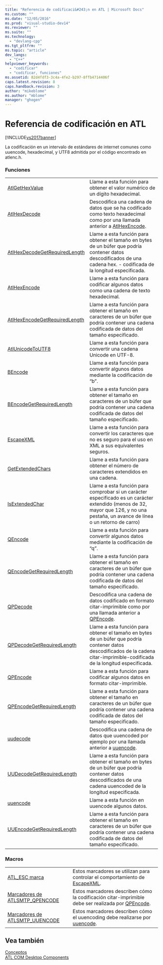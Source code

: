```yaml
---
title: "Referencia de codificaci&#243;n en ATL | Microsoft Docs"
ms.custom: ""
ms.date: "12/05/2016"
ms.prod: "visual-studio-dev14"
ms.reviewer: ""
ms.suite: ""
ms.technology: 
  - "devlang-cpp"
ms.tgt_pltfrm: ""
ms.topic: "article"
dev_langs: 
  - "C++"
helpviewer_keywords: 
  - "codificar"
  - "codificar, funciones"
ms.assetid: 82d4fdf3-3c4a-4fe2-b297-8ffb4714406f
caps.latest.revision: 8
caps.handback.revision: 3
author: "mikeblome"
ms.author: "mblome"
manager: "ghogen"
---
```

# Referencia de codificaci&#243;n en ATL
[!INCLUDE[vs2017banner](../assembler/inline/includes/vs2017banner.md)]

La codificación en un intervalo de estándares de internet comunes como uuencode, hexadecimal, y UTF8 admitida por el código encontrado en atlenc.h.  
  
### Funciones  
  
|||  
|-|-|  
|[AtlGetHexValue](../Topic/AtlGetHexValue.md)|Llame a esta función para obtener el valor numérico de un dígito hexadecimal.|  
|[AtlHexDecode](../Topic/AtlHexDecode.md)|Descodifica una cadena de datos que se ha codificado como texto hexadecimal como por una llamada anterior a [AtlHexEncode](../Topic/AtlHexEncode.md).|  
|[AtlHexDecodeGetRequiredLength](../Topic/AtlHexDecodeGetRequiredLength.md)|Llame a esta función para obtener el tamaño en bytes de un búfer que podría contener datos descodificados de una cadena hex. \- codificada de la longitud especificada.|  
|[AtlHexEncode](../Topic/AtlHexEncode.md)|Llame a esta función para codificar algunos datos como una cadena de texto hexadecimal.|  
|[AtlHexEncodeGetRequiredLength](../Topic/AtlHexEncodeGetRequiredLength.md)|Llame a esta función para obtener el tamaño en caracteres de un búfer que podría contener una cadena codificada de datos del tamaño especificado.|  
|[AtlUnicodeToUTF8](../Topic/AtlUnicodeToUTF8.md)|Llame a esta función para convertir una cadena Unicode en UTF\-8.|  
|[BEncode](../Topic/BEncode.md)|Llame a esta función para convertir algunos datos mediante la codificación de “b”.|  
|[BEncodeGetRequiredLength](../Topic/BEncodeGetRequiredLength.md)|Llame a esta función para obtener el tamaño en caracteres de un búfer que podría contener una cadena codificada de datos del tamaño especificado.|  
|[EscapeXML](../Topic/EscapeXML.md)|Llame a esta función para convertir los caracteres que no es seguro para el uso en XML a sus equivalentes seguros.|  
|[GetExtendedChars](../Topic/GetExtendedChars.md)|Llame a esta función para obtener el número de caracteres extendidos en una cadena.|  
|[IsExtendedChar](../Topic/IsExtendedChar.md)|Llame a esta función para comprobar si un carácter especificado es un carácter extendido \(menos de 32, mayor que 126, y no una pestaña, un avance de línea o un retorno de carro\)|  
|[QEncode](../Topic/QEncode.md)|Llame a esta función para convertir algunos datos mediante la codificación de “q”.|  
|[QEncodeGetRequiredLength](../Topic/QEncodeGetRequiredLength.md)|Llame a esta función para obtener el tamaño en caracteres de un búfer que podría contener una cadena codificada de datos del tamaño especificado.|  
|[QPDecode](../Topic/QPDecode.md)|Descodifica una cadena de datos codificado en formato citar\-imprimible como por una llamada anterior a [QPEncode](../Topic/QPEncode.md).|  
|[QPDecodeGetRequiredLength](../Topic/QPDecodeGetRequiredLength.md)|Llame a esta función para obtener el tamaño en bytes de un búfer que podría contener datos descodificados de la cadena citar\-imprimible\-codificada de la longitud especificada.|  
|[QPEncode](../Topic/QPEncode.md)|Llame a esta función para codificar algunos datos en formato citar\-imprimible.|  
|[QPEncodeGetRequiredLength](../Topic/QPEncodeGetRequiredLength.md)|Llame a esta función para obtener el tamaño en caracteres de un búfer que podría contener una cadena codificada de datos del tamaño especificado.|  
|[uudecode](../Topic/UUDecode.md)|Descodifica una cadena de datos que uuencoded por ejemplo por una llamada anterior a [uuencode](../Topic/UUEncode.md).|  
|[UUDecodeGetRequiredLength](../Topic/UUDecodeGetRequiredLength.md)|Llame a esta función para obtener el tamaño en bytes de un búfer que podría contener datos descodificados de una cadena uuencoded de la longitud especificada.|  
|[uuencode](../Topic/UUEncode.md)|Llame a esta función en uuencode algunos datos.|  
|[UUEncodeGetRequiredLength](../Topic/UUEncodeGetRequiredLength.md)|Llame a esta función para obtener el tamaño en caracteres de un búfer que podría contener una cadena codificada de datos del tamaño especificado.|  
  
### Macros  
  
|||  
|-|-|  
|[ATL\_ESC marca](../Topic/ATL_ESC%20Flags.md)|Estos marcadores se utilizan para controlar el comportamiento de [EscapeXML](../Topic/EscapeXML.md).|  
|[Marcadores de ATLSMTP\_QPENCODE](../Topic/ATLSMTP_QPENCODE%20Flags.md)|Estos marcadores describen cómo la codificación citar\-imprimible debe ser realizada por [QPEncode](../Topic/QPEncode.md).|  
|[Marcadores de ATLSMTP\_UUENCODE](../Topic/ATLSMTP_UUENCODE%20Flags.md)|Estos marcadores describen cómo el uuencoding debe realizarse por [uuencode](../Topic/UUEncode.md).|  
  
## Vea también  
 [Conceptos](../atl/active-template-library-atl-concepts.md)   
 [ATL COM Desktop Components](../atl/atl-com-desktop-components.md)